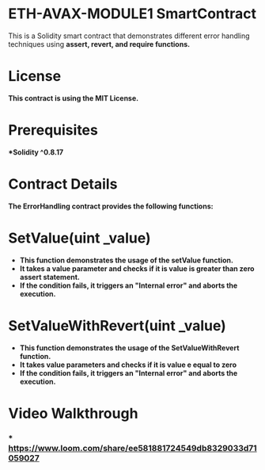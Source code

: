 # ETH-AVAX-MODULE1 SmartContract<br>
This is a Solidity smart contract that demonstrates different error handling techniques using <b>assert, revert, and require <b/> functions.

# License
This contract is using the MIT License.

# Prerequisites
*Solidity ^0.8.17

# Contract Details
The <b>ErrorHandling<b/> contract provides the following functions:

# SetValue(uint _value)
* This function demonstrates the usage of the <b>setValue<b/> function.<br>
* It takes a <b>value<b> parameter and checks if it is value is greater than zero <b>assert<b> statement.<br>
* If the condition fails, it triggers an "Internal error" and aborts the execution.<br>
  
# SetValueWithRevert(uint _value)
* This function demonstrates the usage of the <b>SetValueWithRevert<b/> function.<br>
* It takes<b> value<b/> parameters and checks if it is value e equal to zero <br>
* If the condition fails, it triggers an "Internal error" and aborts the execution.<br>


# Video Walkthrough
### * https://www.loom.com/share/ee581881724549db8329033d71059027
  

